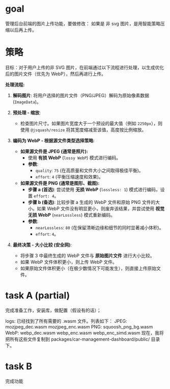 # goal 
管理后台前端的图片上传功能，要做修改：
如果是  非 svg 图片，是用智能策略压缩以后再上传。

# 策略
目标：对于用户上传的非 SVG 图片，在前端通过以下流程进行处理，以生成优化后的图片文件（优先为 WebP），然后再进行上传。

**处理流程:**

1.  **解码图片**: 将用户选择的图片文件（PNG/JPEG）解码为原始像素数据 (`ImageData`)。

2.  **预处理 - 缩放**:
    *   检查图片尺寸。如果图片宽度大于一个预设的最大值（例如 `2250px`），则使用 `@jsquash/resize` 将其宽度缩减至该值，高度按比例缩放。

3.  **编码为 WebP - 根据源文件类型选择策略**:
    *   **如果源文件是 JPEG (通常是照片):**
        *   使用 **有损 WebP** (`lossy WebP`) 模式进行编码。
        *   **参数**:
            *   `quality`: `75` (在高质量和文件大小之间取得极佳平衡)。
            *   `effort`: `4` (平衡压缩速度和效果)。
    *   **如果源文件是 PNG (通常是图形、截图):**
        *   **步骤 a (首选)**: 尝试使用 **无损 WebP** (`lossless: 1`) 模式进行编码，设置 `effort: 4`。
        *   **步骤 b (备选)**: 比较步骤 a 生成的 WebP 文件和原始 PNG 文件的大小。如果 WebP 文件没有明显更小，则废弃该结果，并尝试使用 **视觉无损 WebP** (`nearLossless`) 模式重新编码。
        *   **参数**:
            *   `nearLossless`: `80` (在保留清晰边缘和细节的同时显著减小体积)。
            *   `effort`: `4`。

4.  **最终决策 - 大小比较 (安全网)**:
    *   将步骤 3 中最终生成的 WebP 文件与 **原始图片文件** 进行大小比较。
    *   如果 WebP 文件体积更小，则上传 WebP 文件。
    *   如果原始文件体积更小（在极少数情况下可能发生），则直接上传原始文件。

# task A (partial)
完成准备工作，安装库，做配置（假设有的话）；

logs:
已经找到了所有需要的 .wasm 文件。列表如下：
JPEG:
mozjpeg_dec.wasm
mozjpeg_enc.wasm
PNG:
squoosh_png_bg.wasm
WebP:
webp_dec.wasm
webp_enc.wasm
webp_enc_simd.wasm
现在，我将把所有这些文件复制到 packages/car-management-dashboard/public/ 目录下。

# task B
完成功能
